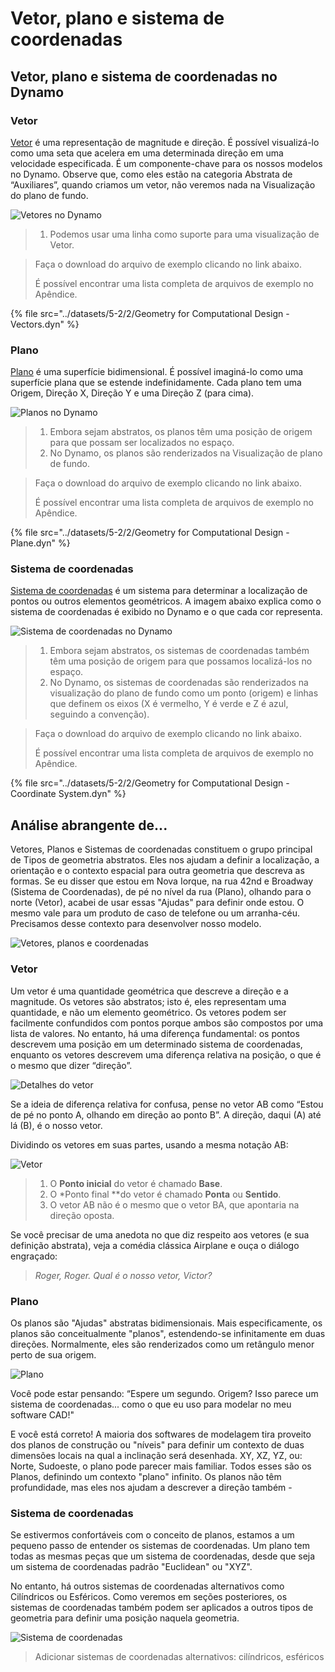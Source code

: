 # Vetor, plano e sistema de coordenadas

## Vetor, plano e sistema de coordenadas no Dynamo

### Vetor

[Vetor](5-2\_vectors.md#vector-1) é uma representação de magnitude e direção. É possível visualizá-lo como uma seta que acelera em uma determinada direção em uma velocidade especificada. É um componente-chave para os nossos modelos no Dynamo. Observe que, como eles estão na categoria Abstrata de “Auxiliares”, quando criamos um vetor, não veremos nada na Visualização do plano de fundo.

![Vetores no Dynamo](../images/5-2/2/GeometryforComputationalDesign-vectors.jpg)

> 1. Podemos usar uma linha como suporte para uma visualização de Vetor.

> Faça o download do arquivo de exemplo clicando no link abaixo.
>
> É possível encontrar uma lista completa de arquivos de exemplo no Apêndice.

{% file src="../datasets/5-2/2/Geometry for Computational Design - Vectors.dyn" %}

### Plano

[Plano](5-2\_vectors.md#plane-1) é uma superfície bidimensional. É possível imaginá-lo como uma superfície plana que se estende indefinidamente. Cada plano tem uma Origem, Direção X, Direção Y e uma Direção Z (para cima).

![Planos no Dynamo](../images/5-2/2/GeometryforComputationalDesign-plane.jpg)

> 1. Embora sejam abstratos, os planos têm uma posição de origem para que possam ser localizados no espaço.
> 2. No Dynamo, os planos são renderizados na Visualização de plano de fundo.

> Faça o download do arquivo de exemplo clicando no link abaixo.
>
> É possível encontrar uma lista completa de arquivos de exemplo no Apêndice.

{% file src="../datasets/5-2/2/Geometry for Computational Design - Plane.dyn" %}

### Sistema de coordenadas

[Sistema de coordenadas](5-2\_vectors.md#coordinate-system-1) é um sistema para determinar a localização de pontos ou outros elementos geométricos. A imagem abaixo explica como o sistema de coordenadas é exibido no Dynamo e o que cada cor representa.

![Sistema de coordenadas no Dynamo](../images/5-2/2/GeometryforComputationalDesign-Coordinate.jpg)

> 1. Embora sejam abstratos, os sistemas de coordenadas também têm uma posição de origem para que possamos localizá-los no espaço.
> 2. No Dynamo, os sistemas de coordenadas são renderizados na visualização do plano de fundo como um ponto (origem) e linhas que definem os eixos (X é vermelho, Y é verde e Z é azul, seguindo a convenção).

> Faça o download do arquivo de exemplo clicando no link abaixo.
>
> É possível encontrar uma lista completa de arquivos de exemplo no Apêndice.

{% file src="../datasets/5-2/2/Geometry for Computational Design - Coordinate System.dyn" %}

## Análise abrangente de...

Vetores, Planos e Sistemas de coordenadas constituem o grupo principal de Tipos de geometria abstratos. Eles nos ajudam a definir a localização, a orientação e o contexto espacial para outra geometria que descreva as formas. Se eu disser que estou em Nova Iorque, na rua 42nd e Broadway (Sistema de Coordenadas), de pé no nível da rua (Plano), olhando para o norte (Vetor), acabei de usar essas "Ajudas" para definir onde estou. O mesmo vale para um produto de caso de telefone ou um arranha-céu. Precisamos desse contexto para desenvolver nosso modelo.

![Vetores, planos e coordenadas](../images/5-2/2/VectorsPlanesCoodinates.jpg)

### Vetor

Um vetor é uma quantidade geométrica que descreve a direção e a magnitude. Os vetores são abstratos; isto é, eles representam uma quantidade, e não um elemento geométrico. Os vetores podem ser facilmente confundidos com pontos porque ambos são compostos por uma lista de valores. No entanto, há uma diferença fundamental: os pontos descrevem uma posição em um determinado sistema de coordenadas, enquanto os vetores descrevem uma diferença relativa na posição, o que é o mesmo que dizer “direção”.

![Detalhes do vetor](../images/5-2/2/Vector-Detailed.jpg)

Se a ideia de diferença relativa for confusa, pense no vetor AB como “Estou de pé no ponto A, olhando em direção ao ponto B”. A direção, daqui (A) até lá (B), é o nosso vetor.

Dividindo os vetores em suas partes, usando a mesma notação AB:

![Vetor](../images/5-2/2/Vector.jpg)

> 1. O **Ponto inicial** do vetor é chamado **Base**.
> 2. O *Ponto final **do vetor é chamado **Ponta** ou **Sentido**.
> 3. O vetor AB não é o mesmo que o vetor BA, que apontaria na direção oposta.

Se você precisar de uma anedota no que diz respeito aos vetores (e sua definição abstrata), veja a comédia clássica Airplane e ouça o diálogo engraçado:

> _Roger, Roger. Qual é o nosso vetor, Victor?_

### Plano

Os planos são "Ajudas" abstratas bidimensionais. Mais especificamente, os planos são conceitualmente "planos", estendendo-se infinitamente em duas direções. Normalmente, eles são renderizados como um retângulo menor perto de sua origem.

![Plano](../images/5-2/2/Plane.jpg)

Você pode estar pensando: “Espere um segundo. Origem? Isso parece um sistema de coordenadas... como o que eu uso para modelar no meu software CAD!"

E você está correto! A maioria dos softwares de modelagem tira proveito dos planos de construção ou "níveis" para definir um contexto de duas dimensões locais na qual a inclinação será desenhada. XY, XZ, YZ, ou: Norte, Sudoeste, o plano pode parecer mais familiar. Todos esses são os Planos, definindo um contexto "plano" infinito. Os planos não têm profundidade, mas eles nos ajudam a descrever a direção também -

### Sistema de coordenadas

Se estivermos confortáveis com o conceito de planos, estamos a um pequeno passo de entender os sistemas de coordenadas. Um plano tem todas as mesmas peças que um sistema de coordenadas, desde que seja um sistema de coordenadas padrão "Euclidean" ou "XYZ".

No entanto, há outros sistemas de coordenadas alternativos como Cilíndricos ou Esféricos. Como veremos em seções posteriores, os sistemas de coordenadas também podem ser aplicados a outros tipos de geometria para definir uma posição naquela geometria.

![Sistema de coordenadas](../images/5-2/2/CoordinateSystem.jpg)

> Adicionar sistemas de coordenadas alternativos: cilíndricos, esféricos
